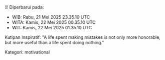 ⏰ Diperbarui pada:
- WIB: Rabu, 21 Mei 2025 23.35.10 UTC
- WITA: Kamis, 22 Mei 2025 00.35.10 UTC
- WIT: Kamis, 22 Mei 2025 01.35.10 UTC

Kutipan Inspiratif:
"A life spent making mistakes is not only more honorable, but more useful than a life spent doing nothing."


Kategori: motivational

